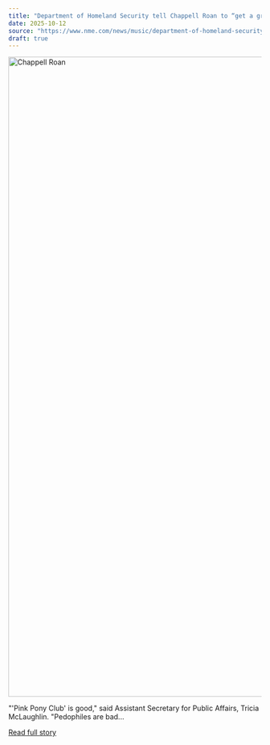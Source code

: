 ```yaml
---
title: "Department of Homeland Security tell Chappell Roan to “get a grip” after she decried ICE at Pasadena concert"
date: 2025-10-12
source: "https://www.nme.com/news/music/department-of-homeland-security-tell-chappell-roan-to-get-a-grip-after-she-decried-ice-at-pasadena-concert-3898721?utm_source=rss&utm_medium=rss&utm_campaign=department-of-homeland-security-tell-chappell-roan-to-get-a-grip-after-she-decried-ice-at-pasadena-concert"
draft: true
---
```


<p><img alt="Chappell Roan" class="attachment-full size-full wp-post-image" height="1270" src="https://www.nme.com/wp-content/uploads/2025/10/live-chappell-roan.jpg" width="2000" /></p>
<p>"'Pink Pony Club' is good," said Assistant Secretary for Public Affairs, Tricia McLaughlin. "Pedophiles are bad...

[Read full story](https://www.nme.com/news/music/department-of-homeland-security-tell-chappell-roan-to-get-a-grip-after-she-decried-ice-at-pasadena-concert-3898721?utm_source=rss&utm_medium=rss&utm_campaign=department-of-homeland-security-tell-chappell-roan-to-get-a-grip-after-she-decried-ice-at-pasadena-concert)
